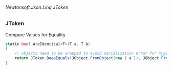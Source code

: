 ###### Newtonsoft.Json.Linq.JToken
### JToken

Compare Values for Equality
``` csharp
static bool AreIdentical<T>(T a, T b)
{
    // objects need to be wrapped to avoid serialization error for types like Guid..
    return JToken.DeepEquals(JObject.FromObject(new { a }), JObject.FromObject(new { b }));
}
```

